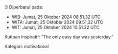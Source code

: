 ⏰ Diperbarui pada:
- WIB: Jumat, 25 Oktober 2024 08.51.32 UTC
- WITA: Jumat, 25 Oktober 2024 09.51.32 UTC
- WIT: Jumat, 25 Oktober 2024 10.51.32 UTC

Kutipan Inspiratif:
"The only easy day was yesterday."


Kategori: motivational

